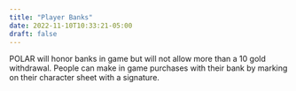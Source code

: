 ```yaml
---
title: "Player Banks"
date: 2022-11-10T10:33:21-05:00
draft: false
---
```


POLAR will honor banks in game but will not allow more than a 10 gold withdrawal. People can make in game purchases with their bank by marking on their character sheet with a signature.
